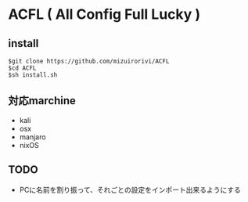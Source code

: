 # ACFL ( All Config Full Lucky ) 

## install
```
$git clone https://github.com/mizuirorivi/ACFL
$cd ACFL
$sh install.sh
```
## 対応marchine
* kali
* osx
* manjaro
* nixOS
## TODO
* PCに名前を割り振って、それごとの設定をインポート出来るようにする

